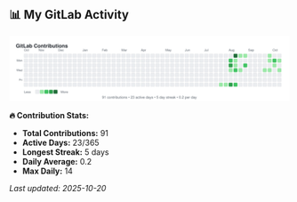 <!-- GITLAB-STATS:START -->
## 📊 My GitLab Activity

![GitLab Contributions](./gitlab-contributions.svg)

**🔥 Contribution Stats:**
- **Total Contributions:** 91
- **Active Days:** 23/365
- **Longest Streak:** 5 days
- **Daily Average:** 0.2
- **Max Daily:** 14

*Last updated: 2025-10-20*
<!-- GITLAB-STATS:END -->
